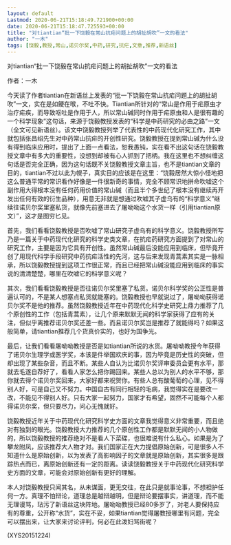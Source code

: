 ```yaml
---
layout: default
Lastmod: 2020-06-21T15:18:49.721900+00:00
date: 2020-06-21T15:18:47.725593+00:00
title: "对tiantian“批一下饶毅在常山抗疟问题上的胡扯胡吹”一文的看法"
author: "一木"
tags: [饶毅,教授,常山,诺贝尔奖,中药,研究,抗疟,文章,推荐,新语丝]
---
```


对tiantian“批一下饶毅在常山抗疟问题上的胡扯胡吹”一文的看法

作者：一木

今天读了作者tiantian在新语丝上发表的“批一下饶毅在常山抗疟问题上的胡扯胡吹”一文，实在是如鲠在喉，不吐不快。Tiantian所针对的“常山是作用于疟原虫才治疗疟疾，而导致呕吐是作用于人，所以常山碱同时作用于疟原虫和人是很有趣的一个科学现象”这句话，来源于饶毅教授发表的“科学是中药研究的必由之路”一文（全文可见新语丝）。该文中饶毅教授列举了代表性的中药现代化研究工作，其中就包括张昌绍先生对中药常山抗疟的开创性研究。饶毅教授在提到常山碱为什么没有得到临床应用时，提出了上面一点看法，恕我愚钝，实在看不出这句话在饶毅教授文章中有多大的重要性，没想到却被有心人抓到了把柄。我在这里也不想纠缠这句话是否完全正确，因为这句话既不关饶毅教授文章主旨，也不是tiantian文章的目的，tiantian不过以此为幌子，真实目的应该是在这里：“饶毅居然大惊小怪地把这么普通平常的常识看作好像是一件很新奇的事情，完全不顾常识地拼命吹嘘这个副作用大得根本没有任何药用价值的常山碱（而且半个多世纪了根本没有继续再开发出任何有效的衍生品种），用意无非就是想通过吹嘘其子虚乌有的“科学意义”继续往诺贝尔奖里塞私货，就像先前塞进去了屠呦呦这个水货一样（引用tiantian原文）”，这才是图穷匕见。

首先，我们看看饶毅教授是否吹嘘了常山研究子虚乌有的科学意义。饶毅教授所写乃是一篇关于中药现代化研究的科学史类文章，在抗疟药研究方面提到了对常山的研究工作，主要是因为它具有开创性。虽然常山碱最后没能应用到临床，但毕竟开创了用现代科学手段研究中药抗疟活性的先河，这与后来发现青蒿素其实是一脉相承，所以饶毅教授提到这项工作很正常，而且已经把常山碱没能应用到临床的事实说的清清楚楚，哪里在吹嘘它的科学意义呢？

其次，我们看看饶毅教授是否往诺贝尔奖里塞了私货。诺贝尔科学奖的公正性是普遍认可的，不是某人想塞点私货就能塞的。饶毅教授也早就说过了，屠呦呦获得诺贝尔奖不是他的推荐。虽然饶毅教授近年在中药现代化科学史研究上鼎力推荐了几个原创性的工作（包括青蒿素），让几个原来默默无闻的科学家获得了应有的关注，但似乎离推荐诺贝尔奖还差一些。而且诺贝尔奖岂是推荐了就能得吗？如果这般简单，请tiantian推荐几个货真价实的，也好为国争光。

最后，让我们看看屠呦呦教授是否是如tiantian所说的水货。屠呦呦教授今年获得了诺贝尔生理学或医学奖，本该是件举国欢庆的事，因为毕竟是历史性的突破，但却出现了某些杂音，而且不断。某些人自认为比诺贝尔奖评审委员会更有水平，那就去毛遂自荐好了，看看人家怎么把你踢回来。某些人总以为别人的水平不够，那你就去得个诺贝尔奖回来，大家好都来祝贺你。有些人总有酸葡萄的心理，见不得别人好，可是自己又不努力。中国自古有同行相轻的毛病，我觉得实在是要改一改，不能见不得别人好。只有大家一起努力，国家才有希望，固然不可能每个人都得诺贝尔奖，但只要尽力，问心无愧就好。

饶毅教授近年关于中药现代化研究科学史方面的文章我觉得意义非常重要，而且绝对有独到的眼光。饶毅教授大力推荐的几个原创性工作都是默默无闻的小人物做的，所以饶毅教授的推荐绝对不是看人下菜碟，也很难说有什么私心。如果是为了攀龙附凤，应该推荐大人物才对。我们国家正在大力提倡原始创新，可是很多人不知道什么是原始创新，以为发表了高影响因子的文章就是原始创新，其实很多是跟踪热点而已，离原始创新还有一定的距离。读读饶毅教授关于中药现代化研究科学史方面的文章，可能会对原始创新有更好的理解。

本人对饶毅教授只闻其名，从未谋面，更无交往，在此只是就事论事，不想袒护任何一方。真理不怕辩论，道理总是越辩越明，但是辩论要摆事实，讲道理，而不能无理谩骂，玷污了新语丝这块阵地。屠呦呦教授已经80多岁了，对老人要保持应有的尊重，公开称“水货”，实在不妥，如果tiantian觉得屠教授哪里有问题，完全可以摆出来，让大家来讨论评判，何必在此泼妇骂街呢？

(XYS20151224)

